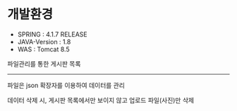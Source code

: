 # 개발환경

- SPRING : 4.1.7 RELEASE
- JAVA-Version : 1.8
- WAS : Tomcat 8.5

파일관리를 통한 게시판 목록

---

파일은 json 확장자를 이용하여 데이터를 관리

데이터 삭제 시, 게시판 목록에서만 보이지 않고 업로드 파일(사진)만 삭제
